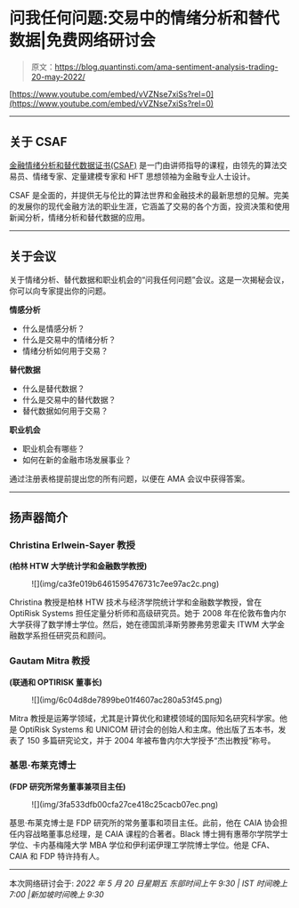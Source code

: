 # 问我任何问题:交易中的情绪分析和替代数据|免费网络研讨会

> 原文：<https://blog.quantinsti.com/ama-sentiment-analysis-trading-20-may-2022/>

[https://www.youtube.com/embed/vVZNse7xiSs?rel=0](https://www.youtube.com/embed/vVZNse7xiSs?rel=0)

* * *

## 关于 CSAF

[金融情绪分析和替代数据证书(CSAF)](https://www.quantinsti.com/csaf) 是一门由讲师指导的课程，由领先的算法交易员、情绪专家、定量建模专家和 HFT 思想领袖为金融专业人士设计。

CSAF 是全面的，并提供无与伦比的算法世界和金融技术的最新思想的见解。完美的发展你的现代金融方法的职业生涯，它涵盖了交易的各个方面，投资决策和使用新闻分析，情绪分析和替代数据的应用。

* * *

## 关于会议

关于情绪分析、替代数据和职业机会的“问我任何问题”会议。这是一次揭秘会议，你可以向专家提出你的问题。

**情感分析**

*   什么是情感分析？
*   什么是交易中的情绪分析？
*   情绪分析如何用于交易？

**替代数据**

*   什么是替代数据？
*   什么是交易中的替代数据？
*   替代数据如何用于交易？

**职业机会**

*   职业机会有哪些？
*   如何在新的金融市场发展事业？

通过注册表格提前提出您的所有问题，以便在 AMA 会议中获得答案。

* * *

## 扬声器简介

### Christina Erlwein-Sayer 教授

**(柏林 HTW 大学统计学和金融数学教授)**

<figure class="kg-card kg-image-card">![](img/ca3fe019b6461595476731c7ee97ac2c.png)</figure>

Christina 教授是柏林 HTW 技术与经济学院统计学和金融数学教授，曾在 OptiRisk Systems 担任定量分析师和高级研究员。她于 2008 年在伦敦布鲁内尔大学获得了数学博士学位。然后，她在德国凯泽斯劳滕弗劳恩霍夫 ITWM 大学金融数学系担任研究员和顾问。

### Gautam Mitra 教授

**(联通和 OPTIRISK 董事长)**

<figure class="kg-card kg-image-card">![](img/6c04d8de7899be01f4607ac280a53f45.png)</figure>

Mitra 教授是运筹学领域，尤其是计算优化和建模领域的国际知名研究科学家。他是 OptiRisk Systems 和 UNICOM 研讨会的创始人和主席。他出版了五本书，发表了 150 多篇研究论文，并于 2004 年被布鲁内尔大学授予“杰出教授”称号。

### 基思·布莱克博士

**(FDP 研究所常务董事兼项目主任)**

<figure class="kg-card kg-image-card">![](img/3fa533dfb00cfa27ce418c25cacb07ec.png)</figure>

基思·布莱克博士是 FDP 研究所的常务董事和项目主任。此前，他在 CAIA 协会担任内容战略董事总经理，是 CAIA 课程的合著者。Black 博士拥有惠蒂尔学院学士学位、卡内基梅隆大学 MBA 学位和伊利诺伊理工学院博士学位。他是 CFA、CAIA 和 FDP 特许持有人。

* * *

本次网络研讨会于:
*2022 年 5 月 20 日星期五
东部时间上午 9:30 | IST 时间晚上 7:00 |新加坡时间晚上 9:30*